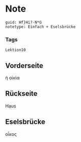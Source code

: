 # Note
```
guid: Hf}Hi?-N*G
notetype: Einfach + Eselsbrücke
```

### Tags
```
Lektion10
```

## Vorderseite
ἡ οἰκία

## Rückseite
Haus

## Eselsbrücke
οἶκος
